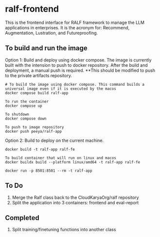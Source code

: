 # ralf-frontend

This is the frontend interface for RALF framework to manage the LLM applications in enterprises. It is the acronym for: Recommend, Augmentation, Lustration, and Futureproofing.

## To build and run the image
Option 1: Build and deploy using docker compose. The image is currently built with the intension to push to docker repository. After the build and deployment, a manual push is required.
**This should be modified to push to the private artifacts repository.
```
# To build the image using docker compose. This command builds a universal image even if it is executed by the macos
docker compose build ralf-app

To run the container
docker compose up

To shutdown
docker compose down

To push to image repository
docker push peeya/ralf-app
```
Option 2: Build to deploy on the current machine.
```
docker build -t ralf-app ralf-fe

To build container that will run on linux and macos
docker buildx build --platform linux/amd64 -t ralf-app ralf-fe

docker run -p 8501:8501 --rm -t ralf-app
```

## To Do
1. Merge the Ralf class back to the CloudKaryaOrg/ralf repository
2. Split the application into 3 containers: frontend and eval-report

## Completed
1. Split training/finetuning functions into another class 